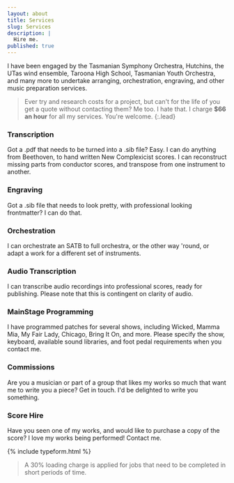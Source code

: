 ```yaml
---
layout: about
title: Services
slug: Services
description: |
  Hire me.
published: true
---
```


I have been engaged by the Tasmanian Symphony Orchestra, Hutchins, the UTas wind ensemble, Taroona High School, Tasmanian Youth Orchestra, and many more to undertake arranging, orchestration, engraving, and other music preparation services.

> Ever try and research costs for a project, but can't for the life of you get a quote without contacting them? Me too. I hate that. I charge **$66 an hour** for all my services. You're welcome.
{:.lead}


### Transcription
Got a .pdf that needs to be turned into a .sib file? Easy. I can do anything from Beethoven, to hand written New Complexicist scores. I can reconstruct missing parts from conductor scores, and transpose from one instrument to another.

### Engraving
Got a .sib file that needs to look pretty, with professional looking frontmatter? I can do that.

### Orchestration
I can orchestrate an SATB to full orchestra, or the other way 'round, or adapt a work for a different set of instruments. 

### Audio Transcription
I can transcribe audio recordings into professional scores, ready for publishing. Please note that this is contingent on clarity of audio.

### MainStage Programming
I have programmed patches for several shows, including Wicked, Mamma Mia, My Fair Lady, Chicago, Bring It On, and more. Please specify the show, keyboard, available sound libraries, and foot pedal requirements when you contact me.


### Commissions
Are you a musician or part of a group that likes my works so much that want me to write you a piece? Get in touch. I'd be delighted to write you something.

### Score Hire
Have you seen one of my works, and would like to purchase a copy of the score? I love my works being performed! Contact me.

{% include typeform.html %}

> A 30% loading charge is applied for jobs that need to be completed in short periods of time.
